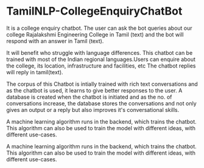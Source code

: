 # TamilNLP-CollegeEnquiryChatBot
It is a college enquiry chatbot. The user can ask the bot queries about our college Rajalakshmi Engineering College in Tamil (text) and the bot will respond with an answer in Tamil (text).

It will benefit who struggle with language differences. This chatbot can be trained with most of the Indian regional languages.Users can enquire about the college, its location, infrastructure and facilities, etc The chatbot replies will reply in tamil(text).

The corpus of this Chatbot is intially trained with rich text conversations and as the chatbot is used, it learns to give better responses to the user. A database is created when the chatbot is initiated and as the no. of conversations increase, the database stores the conversations and not only gives an output or a reply but also improves it's conversational skills.

A machine learning algorithm runs in the backend, which trains the chatbot. This algorithm can also be used to train the model with different ideas, with different use-cases.

A machine learning algorithm runs in the backend, which trains the chatbot. This algorithm can also be used to train the model with different ideas, with different use-cases.
